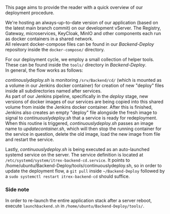 This page aims to provide the reader with a quick overview of our deployment procedure.

We're hosting an always-up-to-date version of our application (based on the latest main branch commit) on our development vServer.
The Registry, Gateway, microservices, KeyCloak, MinIO and other components each run as docker containers in a shared network.  
All relevant docker-compose files can be found in our *Backend-Deploy* repository inside the ```docker-compose/``` directory.

For our deployment cycle, we employ a small collection of helper tools. These can be found inside the ```tools/``` directory in *Backend-Deploy*.  
In general, the flow works as follows:

*continouslydeploy.sh* is monitoring ```/srv/Backend/cd/``` (which is mounted as a volume in our Jenkins docker container) for creation of new "deploy" files inside all subdirectories named after services.  
As part of our Jenkins pipeline, specifically in the *deploy* stage, new versions of docker images of our services are being copied into this shared volume from inside the Jenkins docker container. After this is finished, Jenkins also creates an empty "deploy" file alongside the fresh image to signal to *continuouslydeploy.sh* that a service is ready for redeployment.  
When this routine is triggered, *continuouslydeploy.sh* passes an image name to *updatecontainer.sh*, which will then stop the running container for the service in question, delete the old image, load the new image from file and restart the service.

Lastly, *continuouslydeploy.sh* is being executed as an auto-launched systemd service on the server. The service definition is located at ```/etc/systemd/system/itrex-backend-cd.service```. It points to /home/ubuntu/Backend-Deploy/tools/continuouslydeploy.sh, so in order to update the deployment flow, a ```git pull``` inside ```~/Backend-Deploy``` followed by a ```sudo systemctl restart itrex-backend-cd``` should suffice.

### Side note

In order to re-launch the entire application stack after a server reboot, execute ```launchbackend.sh``` in ```/home/ubuntu/Backend-Deploy/tools/```.

